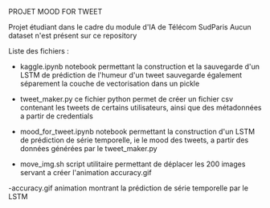PROJET MOOD FOR TWEET

Projet étudiant dans le cadre du module d'IA de Télécom SudParis
Aucun dataset n'est présent sur ce repository

Liste des fichiers : 

- kaggle.ipynb
notebook permettant la construction et la sauvegarde d'un LSTM de prédiction de l'humeur d'un tweet
sauvegarde également séparement la couche de vectorisation dans un pickle

- tweet_maker.py
ce fichier python permet de créer un fichier csv contenant les tweets de certains utilisateurs, ainsi que des métadonnées a partir de credentials

- mood_for_tweet.ipynb
notebook permettant la construction d'un LSTM de prédiction de série temporelle, ie le mood des tweets, a partir des données générées par le tweet_maker.py

- move_img.sh
script utilitaire permettant de déplacer les 200 images servant a créer l'animation accuracy.gif

-accuracy.gif
animation montrant la prédiction de série temporelle par le LSTM
